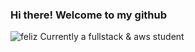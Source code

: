 ### Hi there! Welcome to my github
 <img src="https://i.gifer.com/origin/0f/0fd379b81bc8023064986c9c45f22253_w200.gif" alt="feliz">
 Currently a fullstack & aws student

<!--
**ValerioEspina/ValerioEspina** is a ✨ _special_ ✨ repository because its `README.md` (this file) appears on your GitHub profile.

Here are some ideas to get you started:

- 🔭 I’m currently working on ...
- 🌱 I’m currently learning ...
- 👯 I’m looking to collaborate on ...
- 🤔 I’m looking for help with ...
- 💬 Ask me about ...
- 📫 How to reach me: ...
- 😄 Pronouns: ...
- ⚡ Fun fact: ...
-->
